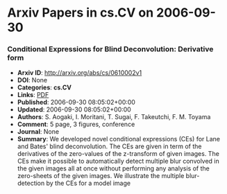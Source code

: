 # Arxiv Papers in cs.CV on 2006-09-30
### Conditional Expressions for Blind Deconvolution: Derivative form
- **Arxiv ID**: http://arxiv.org/abs/cs/0610002v1
- **DOI**: None
- **Categories**: **cs.CV**
- **Links**: [PDF](http://arxiv.org/pdf/cs/0610002v1)
- **Published**: 2006-09-30 08:05:02+00:00
- **Updated**: 2006-09-30 08:05:02+00:00
- **Authors**: S. Aogaki, I. Moritani, T. Sugai, F. Takeutchi, F. M. Toyama
- **Comment**: 5 page, 3 figures, conference
- **Journal**: None
- **Summary**: We developed novel conditional expressions (CEs) for Lane and Bates' blind deconvolution. The CEs are given in term of the derivatives of the zero-values of the z-transform of given images. The CEs make it possible to automatically detect multiple blur convolved in the given images all at once without performing any analysis of the zero-sheets of the given images. We illustrate the multiple blur-detection by the CEs for a model image



